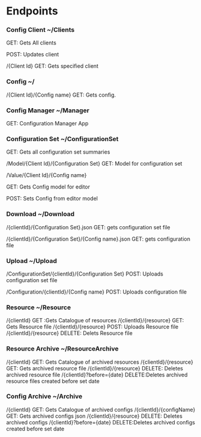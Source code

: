 ﻿# Endpoints

### Config Client ~/Clients

GET: Gets All clients

POST: Updates client

/\{Client Id} GET: Gets specified client

### Config ~/
/\{Client Id}/\{Config name} GET: Gets config.

### Config Manager ~/Manager
GET: Configuration Manager App

### Configuration Set ~/ConfigurationSet
GET: Gets all configuration set summaries

/Model/\{Client Id}/\{Configuration Set} GET: Model for configuration set

/Value/\{Client Id}/\{Config name}

GET: Gets Config model for editor

POST: Sets Config from editor model

### Download ~/Download
/\{clientId}/\{Configuration Set}.json GET: gets configuration set file

/\{clientId}/\{Configuration Set}/\{Config name}.json GET: gets configuration file

### Upload ~/Upload
/ConfigurationSet/\{clientId}/\{Configuration Set} POST: Uploads configuration set file

/Configuration/\{clientId}/\{Config name} POST: Uploads configuration file

### Resource ~/Resource
/{clientId} GET :Gets Catalogue of resources
/{clientId}/{resource} GET: Gets Resource file
/{clientId}/{resource} POST: Uploads Resource file
/{clientId}/{resource} DELETE: Delets Resource file


### Resource Archive ~/ResourceArchive
/{clientId} GET: Gets Catalogue of archived resources
/{clientId}/{resource}  GET: Gets archived resource file
/{clientId}/{resource}  DELETE: Deletes archived resource file
/{clientId}?before={date} DELETE:Deletes archived resource files created before set date

### Config Archive ~/Archive
/{clientId} GET: Gets Catalogue of archived configs
/{clientId}/{configName}  GET: Gets archived configs json
/{clientId}/{resource}  DELETE: Deletes archived configs
/{clientId}?before={date} DELETE:Deletes archived configs created before set date
